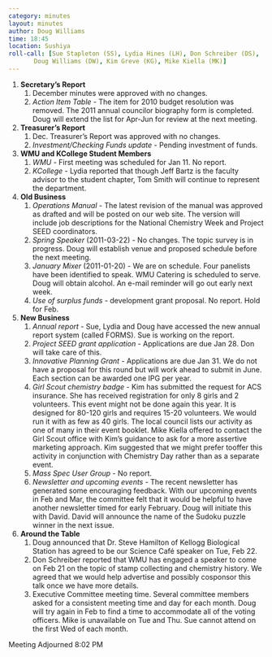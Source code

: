 ```yaml
---
category: minutes
layout: minutes
author: Doug Williams
time: 18:45
location: Sushiya
roll-call: [Sue Stapleton (SS), Lydia Hines (LH), Don Schreiber (DS),
	   Doug Williams (DW), Kim Greve (KG), Mike Kiella (MK)]
---
```


1. **Secretary’s Report**
   1. December minutes were approved with no changes.
   2. *Action Item Table* - The item for 2010 budget resolution was removed. The 2011 annual councilor biography form is completed. Doug will extend the list for Apr-Jun for review at the next meeting.
2. **Treasurer’s Report**
   1. Dec. Treasurer’s Report was approved with no changes.
   2. *Investment/Checking Funds update* - Pending investment of funds.
3. **WMU and KCollege Student Members**
   1. *WMU* - First meeting was scheduled for Jan 11. No report.
   2. *KCollege* - Lydia reported that though Jeff Bartz is the faculty advisor to the student chapter, Tom Smith will continue to represent the department.
4. **Old Business**
   1. *Operations Manual* - The latest revision of the manual was approved as drafted and will be posted on our web site. The version will include job descriptions for the National Chemistry Week and Project SEED coordinators.
   2. *Spring Speaker* (2011-03-22) - No changes. The topic survey is in progress. Doug will establish venue and proposed schedule before the next meeting.
   3. *January Mixer* (2011-01-20) - We are on schedule. Four panelists have been identified to speak. WMU Catering is scheduled to serve. Doug will obtain alcohol. An e-mail reminder will go out early next week.
   4. *Use of surplus funds* - development grant proposal. No report. Hold for Feb.
5. **New Business**
   1. *Annual report* - Sue, Lydia and Doug have accessed the new annual report system (called FORMS). Sue is working on the report.
   2. *Project SEED grant application* - Applications are due Jan 28. Don will take care of this.
   3. *Innovative Planning Grant* - Applications are due Jan 31. We do not have a proposal for this round but will work ahead to submit in June. Each section can be awarded one IPG per year.
   4. *Girl Scout chemistry badge* - Kim has submitted the request for ACS insurance. She has received registration for only 8 girls and 2 volunteers. This event might not be done again this year. It is designed for 80-120 girls and requires 15-20 volunteers. We would run it with as few as 40 girls. The local council lists our activity as one of many in their event booklet. Mike Kiella offered to contact the Girl Scout office with Kim’s guidance to ask for a more assertive marketing approach. Kim suggested that we might prefer tooffer this activity in conjunction with Chemistry Day rather than as a separate event.
   5. *Mass Spec User Group* - No report.
   6. *Newsletter and upcoming events* - The recent newsletter has generated some encouraging feedback. With our upcoming events in Feb and Mar, the committee felt that it would be helpful to have another newsletter timed for early February. Doug will initiate this with David. David will announce the name of the Sudoku puzzle winner in the next issue.
6. **Around the Table**
   1. Doug announced that Dr. Steve Hamilton of Kellogg Biological Station has agreed to be our Science Café speaker on Tue, Feb 22.
   2. Don Schreiber reported that WMU has engaged a speaker to come on Feb 21 on the topic of stamp collecting and chemistry history. We agreed that we would help advertise and possibly cosponsor this talk once we have more details.
   3. Executive Committee meeting time. Several committee members asked for a consistent meeting time and day for each month. Doug will try again in Feb to find a time to accommodate all of the voting officers. Mike is unavailable on Tue and Thu. Sue cannot attend on the first Wed of each month.

Meeting Adjourned 8:02 PM
